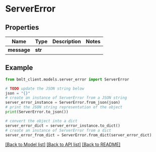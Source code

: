 # ServerError


## Properties

Name | Type | Description | Notes
------------ | ------------- | ------------- | -------------
**message** | **str** |  | 

## Example

```python
from bmlt_client.models.server_error import ServerError

# TODO update the JSON string below
json = "{}"
# create an instance of ServerError from a JSON string
server_error_instance = ServerError.from_json(json)
# print the JSON string representation of the object
print(ServerError.to_json())

# convert the object into a dict
server_error_dict = server_error_instance.to_dict()
# create an instance of ServerError from a dict
server_error_from_dict = ServerError.from_dict(server_error_dict)
```
[[Back to Model list]](../README.md#documentation-for-models) [[Back to API list]](../README.md#documentation-for-api-endpoints) [[Back to README]](../README.md)


